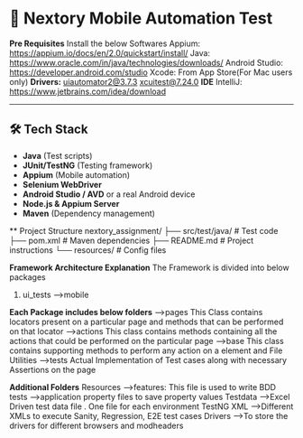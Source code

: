 # 📱 Nextory Mobile Automation Test

**Pre Requisites**
Install the below Softwares
Appium: https://appium.io/docs/en/2.0/quickstart/install/
Java: https://www.oracle.com/in/java/technologies/downloads/
Android Studio: https://developer.android.com/studio
Xcode: From App Store(For Mac users only)
**Drivers:**
uiautomator2@3.7.3
xcuitest@7.24.0
**IDE**
IntelliJ: https://www.jetbrains.com/idea/download

---

## 🛠 Tech Stack
- **Java** (Test scripts)
- **JUnit/TestNG** (Testing framework)
- **Appium** (Mobile automation)
- **Selenium WebDriver**
- **Android Studio / AVD** or a real Android device
- **Node.js & Appium Server**
- **Maven** (Dependency management)

** Project Structure
nextory_assignment/
├── src/test/java/ # Test code
├── pom.xml # Maven dependencies
├── README.md # Project instructions
└── resources/ # Config files

**Framework Architecture Explanation**
The Framework is divided into below packages
1. ui_tests
   -->mobile

**Each Package includes below folders**
-->pages
This Class contains locators present on a particular page and methods that can be performed on that locator
-->actions
This class contains methods containing all the actions that could be performed on the particular page
-->base
This class contains supporting methods to perform any action on a element and File Utilities
-->tests
Actual Implementation of Test cases along with necessary Assertions on the page


**Additional Folders**
Resources
-->features: This file is used to write BDD tests
-->application property files to save property values
Testdata
-->Excel Driven test data file . One file for each environment
TestNG XML
-->Different XMLs to execute Sanity, Regression, E2E test cases
Drivers
-->To store the drivers for different browsers and modheaders